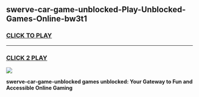 
## swerve-car-game-unblocked-Play-Unblocked-Games-Online-bw3t1
<h3>
<a href="https://premium76.site?title=swerve-car-game-unblocked&ref=25A">CLICK TO PLAY</a></h3>
<hr>

<h3>
<a href="https://premium76.site?title=swerve-car-game-unblocked&ref=25A">CLICK 2 PLAY</a>
  
</h3>

<a href="https://premium76.site?title=swerve-car-game-unblocked&ref=25A"><img src="https://clearcache.store/games.png"></a>


**swerve-car-game-unblocked games unblocked: Your Gateway to Fun and Accessible Online Gaming**
